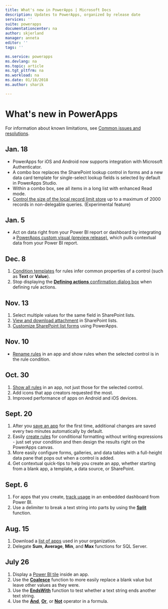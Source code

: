 ```yaml
---
title: What's new in PowerApps | Microsoft Docs
description: Updates to PowerApps, organized by release date
services: ''
suite: powerapps
documentationcenter: na
author: skjerland
manager: anneta
editor: ''
tags: ''

ms.service: powerapps
ms.devlang: na
ms.topic: article
ms.tgt_pltfrm: na
ms.workload: na
ms.date: 01/18/2018
ms.author: sharik

---
```

# What's new in PowerApps
For information about known limitations, see [Common issues and resolutions](common-issues-and-resolutions.md).

## Jan. 18
* PowerApps for iOS and Android now supports integration with Microsoft Authenticator.
* A combo box replaces the SharePoint lookup control in forms and a new data card template for single-select lookup fields is selected by default in PowerApps Studio.
* Within a combo box, see all items in a long list with enhanced Read mode.
* [Control the size of the local record limit store](https://powerapps.microsoft.com/blog/powerapps-data-row-limit-for-non-delegable-queries/) up to a maximum of 2000 records in non-delegable queries. (Experimental feature)

## Jan. 5
* Act on data right from your Power BI report or dashboard by integrating a [PowerApps custom visual (preview release)](https://powerapps.microsoft.com/blog/powerbi-powerapps-visual/), which pulls contextual data from your Power BI report.

## Dec. 8
1. [Condition templates](working-with-rules.md) for rules infer common properties of a control (such as **Text** or **Value**).
2. Stop displaying the [**Defining actions** confirmation dialog box](working-with-rules.md) when defining rule actions.

## Nov. 13
1. Select multiple values for the same field in SharePoint lists.
2. [View and download attachment](controls/control-attachments.md) in SharePoint lists.
3. [Customize SharePoint list forms](customize-list-form.md) using PowerApps.

## Nov. 10
* [Rename rules](working-with-rules.md) in an app and show rules when the selected control is in the rule condition.

## Oct. 30
1. [Show all rules](working-with-rules.md) in an app, not just those for the selected control.
2. Add icons that app creators requested the most.
3. Improved performance of apps on Android and iOS devices.

## Sept. 20
1. After you [save an app](save-publish-app.md) for the first time, additional changes are saved every two minutes automatically by default.
2. Easily [create rules](working-with-rules.md) for conditional formatting without writing expressions - just set your condition and then design the results right on the PowerApps canvas.
3. More easily configure forms, galleries, and data tables with a full-height data pane that pops out when a control is added.
4. Get contextual quick-tips to help you create an app, whether starting from a blank app, a template, a data source, or SharePoint.

## Sept. 6
1. For apps that you create, [track usage](app-analytics.md) in an embedded dashboard from Power BI.
2. Use a delimiter to break a text string into parts by using the **[Split](functions/function-split.md)** function.

## Aug. 15
1. Download a [list of apps](admin-view-apps.md) used in your organization.
2. Delegate **Sum**, **Average**, **Min**, and **Max** functions for SQL Server.

## July 26
1. Display a [Power BI tile](controls/control-power-bi-tile.md) inside an app.
2. Use the **[Coalesce](functions/function-isblank-isempty.md)** function to more easily replace a blank value but leave other values as they were.
3. Use the **[EndsWith](functions/function-startswith.md)** function to test whether a text string ends another text string.
4. Use the **[And](functions/operators.md)**, **[Or](functions/operators.md)**, or **[Not](functions/operators.md)** operator in a formula.
